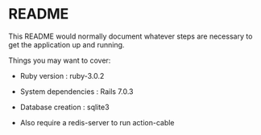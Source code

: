 # README

This README would normally document whatever steps are necessary to get the
application up and running.

Things you may want to cover:

* Ruby version : ruby-3.0.2

* System dependencies : Rails 7.0.3 

* Database creation : sqlite3

* Also require a redis-server to run action-cable
